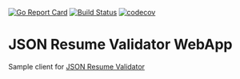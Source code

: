 [![Go Report Card](https://goreportcard.com/badge/github.com/cinarmert/json-resume-validator)](https://goreportcard.com/report/github.com/cinarmert/json-resume-validator-client)
[![Build Status](https://travis-ci.com/cinarmert/json-resume-validator-client.svg?branch=master)](https://travis-ci.com/cinarmert/json-resume-validator-client)
[![codecov](https://codecov.io/gh/cinarmert/json-resume-validator-client/branch/master/graph/badge.svg)](https://codecov.io/gh/cinarmert/json-resume-validator-client)

# JSON Resume Validator WebApp

Sample client for [JSON Resume Validator](https://github.com/cinarmert/json-resume-validator)

